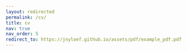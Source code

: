 ```yaml
---
layout: redirected
permalink: /cv/
title: cv
nav: true
nav_order: 5
redirect_to: https://jnyloef.github.io/assets/pdf/example_pdf.pdf
---
```

